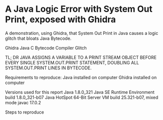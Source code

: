 # A Java Logic Error with System Out Print, exposed with Ghidra
A demonstration, using Ghidra, that System Out Print in Java causes a logic glitch that bloats Java Bytecode. 

Ghidra Java C Bytecode Compiler Glitch 

TL; DR JAVA ASSIGNS A VARIABLE TO A PRINT STREAM OBJECT BEFORE EVERY SINGLE SYSTEM.OUT.PRINT STATEMENT, DOUBLING ALL SYSTEM.OUT.PRINT LINES IN BYTECODE.

Requirements to reproduce:
Java installed on computer
Ghidra installed on computer

Versions used for this report
Java 1.8.0_321
Java SE Runtime Environment build 1.8.0_321-b07
Java HotSpot 64-Bit Server VM build 25.321-b07, mixed mode
javac 17.0.2

Steps to reproduce
